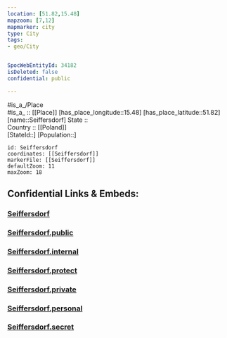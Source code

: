 ```yaml
---
location: [51.82,15.48] 
mapzoom: [7,12] 
mapmarker: city 
type: City
tags:
- geo/City


SpocWebEntityId: 34182
isDeleted: false
confidential: public

---
```

#is_a_/Place  
#is_a_ :: [[Place]] 
[has_place_longitude::15.48] 
[has_place_latitude::51.82] 
[name::Seiffersdorf] 
State ::  
Country :: [[Poland]]  
[StateId::] 
[Population::] 



```leaflet
id: Seiffersdorf
coordinates: [[Seiffersdorf]] 
markerFile: [[Seiffersdorf]] 
defaultZoom: 11 
maxZoom: 18
```


## Confidential Links & Embeds: 

### [Seiffersdorf](/_Standards/Earth/Continent/Europe/Europe~East/Poland/Provinces~Poland/Lubusz/City/Seiffersdorf.md) 

### [Seiffersdorf.public](/_public/Earth/Continent/Europe/Europe~East/Poland/Provinces~Poland/Lubusz/City/Seiffersdorf.public.md) 

### [Seiffersdorf.internal](/_internal/Earth/Continent/Europe/Europe~East/Poland/Provinces~Poland/Lubusz/City/Seiffersdorf.internal.md) 

### [Seiffersdorf.protect](/_protect/Earth/Continent/Europe/Europe~East/Poland/Provinces~Poland/Lubusz/City/Seiffersdorf.protect.md) 

### [Seiffersdorf.private](/_private/Earth/Continent/Europe/Europe~East/Poland/Provinces~Poland/Lubusz/City/Seiffersdorf.private.md) 

### [Seiffersdorf.personal](/_personal/Earth/Continent/Europe/Europe~East/Poland/Provinces~Poland/Lubusz/City/Seiffersdorf.personal.md) 

### [Seiffersdorf.secret](/_secret/Earth/Continent/Europe/Europe~East/Poland/Provinces~Poland/Lubusz/City/Seiffersdorf.secret.md)

